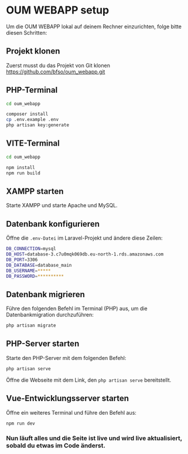 # OUM WEBAPP setup
Um die OUM WEBAPP lokal auf deinem Rechner einzurichten, folge bitte diesen Schritten:

## Projekt klonen

Zuerst musst du das Projekt von Git klonen </br>
<https://github.com/bfso/oum_webapp.git>

## PHP-Terminal

```bash
cd oum_webapp
```

```bash
composer install
cp .env.example .env
php artisan key:generate
```

## VITE-Terminal

```bash
cd oum_webapp
```

```bash
npm install
npm run build
```

## XAMPP starten
Starte XAMPP und starte Apache und MySQL.

## Datenbank konfigurieren
Öffne die `.env-Datei` im Laravel-Projekt und ändere diese Zeilen:


```bash
DB_CONNECTION=mysql
DB_HOST=database-3.c7u0mqk069db.eu-north-1.rds.amazonaws.com
DB_PORT=3306
DB_DATABASE=database_main
DB_USERNAME=*****
DB_PASSWORD=**********
```







## Datenbank migrieren
Führe den folgenden Befehl im Terminal (PHP) aus, um die Datenbankmigration durchzuführen:

```bash
php artisan migrate
```

## PHP-Server starten
Starte den PHP-Server mit dem folgenden Befehl:

```bash
php artisan serve
```

Öffne die Webseite mit dem Link, den `php artisan serve` bereitstellt.

## Vue-Entwicklungsserver starten
Öffne ein weiteres Terminal und führe den Befehl aus:
```bash
npm run dev
```


### Nun läuft alles und die Seite ist live und wird live aktualisiert, sobald du etwas im Code änderst.